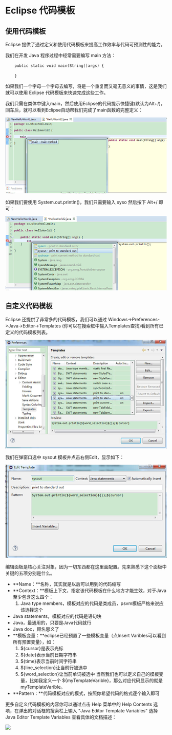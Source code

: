# Eclipse 代码模板

## 使用代码模板

Eclipse 提供了通过定义和使用代码模板来提高工作效率与代码可预测性的能力。

我们在开发 Java 程序过程中经常需要编写 main 方法：

```
    public static void main(String[]args) {

    }
```

如果我们一个字母一个字母去编写，将是一个重复而又毫无意义的事情，这是我们就可以使用 Eclipse 代码模板来快速完成这些工作。

我们只需在类体中键入main，然后使用Eclipse的代码提示快捷键(默认为Alt+/)，回车后，就可以看到Eclipse自动帮我们完成了main函数的完整定义：

![](images/eclipse-code-templates/tmp1.jpg) 

如果我们要使用 System.out.println()，我们只需要输入 syso 然后按下 Alt+/ 即可：

![](images/eclipse-code-templates/tmp2.jpg) 



## 自定义代码模板

Eclipse 还提供了非常多的代码模板，我们可以通过 Windows->Preferences->Java->Editor->Templates (你可以在搜索框中输入Templates查找)看到所有已定义的代码模板列表。

![](images/eclipse-code-templates/tmp3.jpg) 

我们在弹窗口选中 sysout 模板并点击右侧Edit，显示如下：

![](images/eclipse-code-templates/tmp4.jpg) 

编辑面板是核心关注对象，因为一切东西都在这里面配置。先来熟悉下这个面板中关键的五项分别是什么。

* **Name：**名称，其实就是以后可以用到的代码缩写
* **Context：**模板上下文，指定该代码模板在什么地方才能生效，对于Java至少包含这么四个：
    1. Java type members，模板对应的代码是类成员，psvm模板严格来说应该选择这个
* Java statements，模板对应的代码是语句块
* Java，最通用的，只要是Java代码就行
* Java doc，顾名思义了
* **模板变量：**eclipse已经预置了一些模板变量（点Insert Varibles可以看到所有预置变量），如：
    1. ${cursor}是表示光标
    2. ${date}表示当前日期字符串
    3. ${time}表示当前时间字符串
    4. ${line_selection}让当前行被选中
    5. ${word_selection}让当前单词被选中
当然我们也可以定义自己的模板变量，比如我定义一个 ${myTemplateVarible}，那么对应代码显示的就是 myTemplateVarible。
* **Pattern：**代码模板对应的模式，按照你希望代码的格式逐个输入即可

更多自定义代码模板的内容你可以通过点击 Help 菜单中的 Help Contents 选项，在弹出的对话框的搜索栏上输入 "Java Editor Template Variables" 选择 Java Editor Template Variables 查看具体的文档描述：

![](images/eclipse-code-templates/) 
